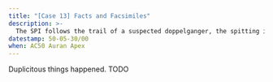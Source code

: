 ```yaml
---
title: "[Case 13] Facts and Facsimiles"
description: >-
  The SPI follows the trail of a suspected doppelganger, the spitting image of one of their former colleagues, to a hidden village of changelings.
datestamp: 50-05-30/00
when: AC50 Auran Apex
---
```


Duplicitous things happened. TODO
